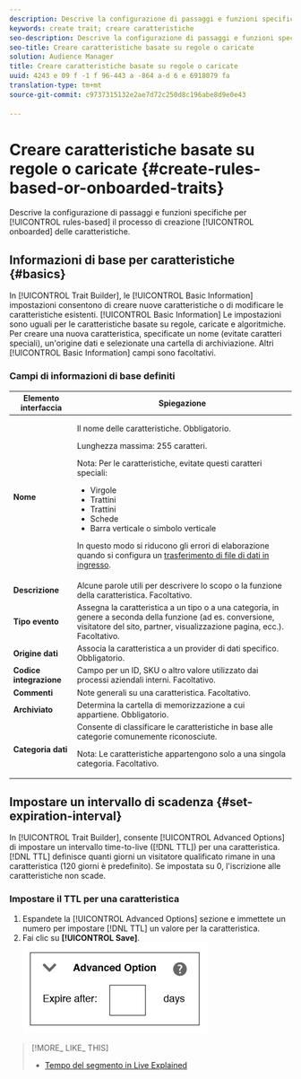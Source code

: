 ```yaml
---
description: Descrive la configurazione di passaggi e funzioni specifiche del processo di creazione delle caratteristiche basato su regole e registrate.
keywords: create trait; creare caratteristiche
seo-description: Descrive la configurazione di passaggi e funzioni specifiche del processo di creazione delle caratteristiche basato su regole e registrate.
seo-title: Creare caratteristiche basate su regole o caricate
solution: Audience Manager
title: Creare caratteristiche basate su regole o caricate
uuid: 4243 e 09 f -1 f 96-443 a -864 a-d 6 e 6918079 fa
translation-type: tm+mt
source-git-commit: c9737315132e2ae7d72c250d8c196abe8d9e0e43

---
```



# Creare caratteristiche basate su regole o caricate {#create-rules-based-or-onboarded-traits}

Descrive la configurazione di passaggi e funzioni specifiche per [!UICONTROL rules-based] il processo di creazione [!UICONTROL onboarded] delle caratteristiche.

<!-- c_tb_rules_traits.xml -->

## Informazioni di base per caratteristiche {#basics}

In [!UICONTROL Trait Builder], le [!UICONTROL Basic Information] impostazioni consentono di creare nuove caratteristiche o di modificare le caratteristiche esistenti. [!UICONTROL Basic Information] Le impostazioni sono uguali per le caratteristiche basate su regole, caricate e algoritmiche. Per creare una nuova caratteristica, specificate un nome (evitate caratteri speciali), un&#39;origine dati e selezionate una cartella di archiviazione. Altri [!UICONTROL Basic Information] campi sono facoltativi.

<!-- c_tb_basics.xml -->

### Campi di informazioni di base definiti

<table id="table_42AEC7A5B22346C5BB996D2D36C56229"> 
 <thead> 
  <tr> 
   <th colname="col1" class="entry"> Elemento interfaccia </th> 
   <th colname="col2" class="entry"> Spiegazione </th> 
  </tr> 
 </thead>
 <tbody> 
  <tr> 
   <td colname="col1"> <b><span class="uicontrol"> Nome</span></b> </td> 
   <td colname="col2"> <p>Il nome delle caratteristiche. Obbligatorio. </p> <p>Lunghezza massima: 255 caratteri. </p> <p> <p>Nota: Per le caratteristiche, evitate questi caratteri speciali: 
      <ul id="ul_AB38A333F21A4AA9B5656CBA69BA65E3"> 
       <li id="li_0E5033B540BC41E799075845388E85A7">Virgole </li> 
       <li id="li_B1A6C3E3FB98473A91E4675EE09460F0">Trattini </li> 
       <li id="li_579302FE34B64FE0AE3C751012839229">Trattini </li> 
       <li id="li_44890F738CC64E449CC2545D701ECBC7">Schede </li> 
       <li id="li_C203837501A94342923C99A7DAD1ED61">Barra verticale o simbolo verticale </li> 
      </ul> </p> </p> <p>In questo modo si riducono gli errori di elaborazione quando si configura un <a href="../../integration/sending-audience-data/batch-data-transfer-explained/inbound-file-contents.md"> trasferimento di file di dati in ingresso</a>. </p> </td> 
  </tr> 
  <tr> 
   <td colname="col1"> <b><span class="uicontrol"> Descrizione</span></b> </td> 
   <td colname="col2"> Alcune parole utili per descrivere lo scopo o la funzione della caratteristica. Facoltativo. </td> 
  </tr> 
  <tr> 
   <td colname="col1"> <b><span class="uicontrol"> Tipo evento</span></b> </td> 
   <td colname="col2"> Assegna la caratteristica a un tipo o a una categoria, in genere a seconda della funzione (ad es. conversione, visitatore del sito, partner, visualizzazione pagina, ecc.). Facoltativo. </td> 
  </tr> 
  <tr> 
   <td colname="col1"> <b><span class="uicontrol"> Origine dati</span></b> </td> 
   <td colname="col2"> Associa la caratteristica a un provider di dati specifico. Obbligatorio. </td> 
  </tr> 
  <tr> 
   <td colname="col1"> <b><span class="uicontrol"> Codice integrazione</span></b> </td> 
   <td colname="col2"> Campo per un ID, SKU o altro valore utilizzato dai processi aziendali interni. Facoltativo. </td> 
  </tr> 
  <tr> 
   <td colname="col1"> <b><span class="uicontrol"> Commenti</span></b> </td> 
   <td colname="col2"> Note generali su una caratteristica. Facoltativo. </td> 
  </tr> 
  <tr> 
   <td colname="col1"> <b><span class="uicontrol"> Archiviato</span></b> </td> 
   <td colname="col2"> Determina la cartella di memorizzazione a cui appartiene. Obbligatorio. </td> 
  </tr> 
  <tr> 
   <td colname="col1"> <b><span class="uicontrol"> Categoria dati</span></b> </td> 
   <td colname="col2"> Consente di classificare le caratteristiche in base alle categorie comunemente riconosciute. <p>Nota: Le caratteristiche appartengono solo a una singola categoria. Facoltativo. </p> </td> 
  </tr> 
 </tbody> 
</table>

## Impostare un intervallo di scadenza {#set-expiration-interval}

In [!UICONTROL Trait Builder], consente [!UICONTROL Advanced Options] di impostare un intervallo time-to-live ([!DNL TTL]) per una caratteristica. [!DNL TTL] definisce quanti giorni un visitatore qualificato rimane in una caratteristica (120 giorni è predefinito). Se impostata su 0, l&#39;iscrizione alle caratteristiche non scade.

<!-- t_tb_ttl.xml -->

### Impostare il TTL per una caratteristica

1. Espandete la [!UICONTROL Advanced Options] sezione e immettete un numero per impostare [!DNL TTL] un valore per la caratteristica.
1. Fai clic su **[!UICONTROL Save]**.
   ![](assets/TTL.png)

>[!MORE_ LIKE_ THIS]
>
>* [Tempo del segmento in Live Explained](../../features/traits/segment-ttl-explained.md)

